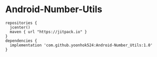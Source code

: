 # Android-Number-Utils

```
repositories {
  jcenter()
  maven { url "https://jitpack.io" }
}
dependencies {
  implementation 'com.github.yoonhok524:Android-Number_Utils:1.0'
}
```
